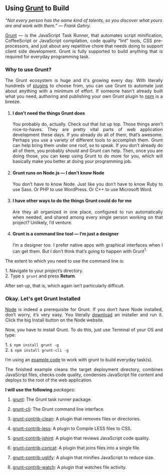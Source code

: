 ## Using [Grunt](http://gruntjs.com/) to Build
<i>“Not every person has the same kind of talents, so you discover what yours are and work with them.” — Frank Gehry.</i>

<p align="justify"><a href="http://gruntjs.com/">Grunt</a> — is the JavaScript Task Runner, that automates script minification, CoffeeScript or JavaScript compilation, code quality “lint” tools, CSS pre-processors, and just about any repetitive chore that needs doing to support client side development. Grunt is fully supported to build anything that is required for everyday programming task.</p>
<h3>Why to use Grunt?</h3>
<p align="justify">The Grunt ecosystem is huge and it's growing every day. With literally hundreds of <a href="http://gruntjs.com/plugins/">plugins</a> to choose from, you can use Grunt to automate just about anything with a minimum of effort. If someone hasn't already built what you need, authoring and publishing your own Grunt plugin to <a href="https://www.npmjs.com/">npm</a> is a breeze.</p>
<ol>
  <li>
    <h4>I don’t need the things Grunt does</h4>
    <p align="justify">You probably do, actually. Check out that list up top. Those things aren’t nice-to-haves. They are pretty vital parts of web application development these days. If you already do all of them, that’s awesome. Perhaps you use a variety of different tools to accomplish them. Grunt can help bring them under one roof, so to speak. If you don’t already do all of them, you probably should and Grunt can help. Then, once you are doing those, you can keep using Grunt to do more for you, which will basically make you better at doing your programming job.</p>
  </li>
  <li>
    <h4>Grunt runs on Node.js — I don’t know Node</h4>
    <p align="justify">You don’t have to know Node. Just like you don’t have to know Ruby to use Sass. Or PHP to use WordPress. Or C++ to use Microsoft Word.</p>
  </li>
  <li>
    <h4>I have other ways to do the things Grunt could do for me</h4>
    <p align="justify">Are they all organized in one place, configured to run automatically when needed, and shared among every single person working on that project? Unlikely, I’d venture.</p>
  </li>
  <li>
    <h4>Grunt is a command line tool — I’m just a designer</h4>
    <p align="justify">I’m a designer too. I prefer native apps with graphical interfaces when I can get them. But I don’t think that’s going to happen with Grunt<sup>1.</sup></p>
  </li>
</ol>
<p align="justify">The extent to which you need to use the command line is:</p>
<p align="justify">1. Navigate to your project’s directory.<br/>2. Type <code>$ grunt</code> and press <b>Return</b>.</p>
<p align="justify">After set-up, that is, which again isn’t particularly difficult.</p>
<h3>Okay. Let's get Grunt Installed</h3>
<p align="justify"><a href="https://nodejs.org/en/">Node</a> is indeed a prerequisite for Grunt. If you don’t have Node installed, don’t worry, it’s very easy. You literally <a href="https://nodejs.org/en/download/">download</a> an installer and run it. Click the big Install button on the Node website.</p>
<p align="justify">Now, you have to install Grunt. To do this, just use Terminal of your OS and type:</p>
<p align="justify">1. <code>$ npm install grunt -g</code><br/>2. <code>$ npm install grunt-cli -g</code></p>
<p align="justify">I’m using an <a href="https://gist.github.com/iamprabhat/ab14676bb8f432460efcf5e31af24f11">example code</a> to work with grunt to build everyday task(s).</p>
<p align="justify">The finished example cleans the target deployment directory, combines JavaScript files, checks code quality, condenses JavaScript file content and deploys to the root of the web application.</p>
<p align="justify"><b>I will use the following</b> <i>packages</i>:</p>
<ol>
  <li>
    <p align="justify"><a href="https://github.com/gruntjs/grunt">grunt</a>: The Grunt task runner package.</p>
  </li>
  <li>
    <p align="justify"><a href="https://github.com/gruntjs/grunt-cli">grunt-cli</a>: The Grunt command line interface.</p>
  </li>
  <li>
    <p align="justify"><a href="https://github.com/gruntjs/grunt-contrib-clean">grunt-contrib-clean</a>: A plugin that removes files or directories.</p>
  </li>
  <li>
    <p align="justify"><a href="https://github.com/gruntjs/grunt-contrib-less">grunt-contrib-less</a>: A plugin to Compile LESS files to CSS.</p>
  </li>
  <li>
    <p align="justify"><a href="https://github.com/gruntjs/grunt-contrib-jshint">grunt-contrib-jshint</a>: A plugin that reviews JavaScript code quality.</p>
  </li>
  <li>
    <p align="justify"><a href="https://github.com/gruntjs/grunt-contrib-concat">grunt-contrib-concat</a>: A plugin that joins files into a single file.</p>
  </li>
  <li>
    <p align="justify"><a href="https://github.com/gruntjs/grunt-contrib-uglify">grunt-contrib-uglify</a>: A plugin that minifies JavaScript to reduce size.</p>
  </li>
  <li>
    <p align="justify"><a href="https://github.com/gruntjs/grunt-contrib-watch">grunt-contrib-watch</a>: A plugin that watches file activity.</p>
  </li>
</ol>
